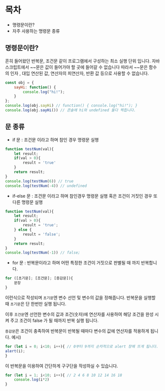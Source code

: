 # 목차
- 명령문이란?
- 자주 사용하는 명령문 종류

## 명령문이란?

흔히 들어왔던 반복문, 조건문 같이 프로그램에서 구성하는 최소 실행 단위 입니다.
자바스크립트에서 ~~문은 값이 들어가야 할 곳에 들어갈 수 없습니다
따라서 ~~문은 함수의 인자 , 대입 연산된 값, 연산자의 피연산자, 반환 값 등으로 사용할 수 없습니다.
```js
const obj = {
    sayHi: function() {
        console.log("hi!");
    }
};
console.log(obj.sayHi) // function() { console.log("hi!"); }
console.log(obj.sayHi()) // 콘솔에 hi와 undefined 둘다 찍힙니다.
```

## 문 종류

- if 문 : 조건문 이라고 하며 참인 경우 명령문 실행
```js
function testNum(val){
    let result;
    if(val > 0){
        result = 'true'
    }
    return result;
}
console.log(testNum(6)) // true
console.log(testNum(-4)) // undefined
```
- if-else 문 : 조건문 이라고 하며 참인경우 명령문 실행 혹은 조건이 거짓인 경우 또 다른 명령문 실행
```js
function testNum(val){
    let result;
    if(val > 0){
        result = 'true';
    } else {
        result = 'false';
    }
    return result;
}
console.log(testNum(-1)) // false;
```
- for 문 : 반복문이라고 하며 어떤 특정한 조건이 거짓으로 판별될 때 까지 반복합니다.
```js
for ([초기문]; [조건문]; [증감문]){
    문장
}
```
이런식으로 작성되며 `초기문`엔 변수 선언 및 변수의 값을 정해줍니다. 반복문을 실행할 때 `초기문`은 단 한번만 실행 됩니다.

이후 `조건문`엔 선언한 변수의 값과 조건(숫자)에 연산자를 사용하여 해당 조건을 완성 시켜 주고 조건이 false 가 될 때까지 반복 실행 됩니다. 

`증감문`은 조건이 충족하여 반복문이 반복될 때마다 변수의 값에 연산자를 적용하게 됩니다.
예시)
```js
for (let i = 0; i<10; i++){ // 0부터 9까지 순차적으로 alert 창에 뜨게 됩니다.
alert(i);
}
```
이 반복문을 이용하여 간단하게 구구단을 작성하실 수 있습니다.
```js
for (let i = 1; i<10; i++){ // 2 4 6 8 10 12 14 16 18
    console.log(i*2)
}
```
